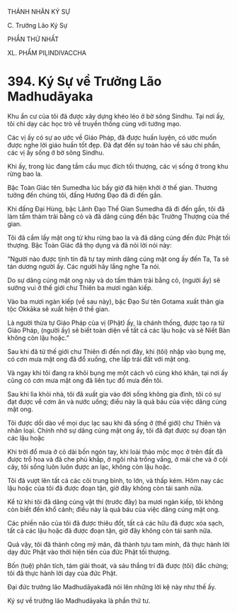 THÁNH NHÂN KÝ SỰ

C. Trưởng Lão Ký Sự

PHẦN THỨ NHẤT

XL. PHẨM PIḶINDIVACCHA

# 394. Ký Sự về Trưởng Lão Madhudāyaka

Khu ẩn cư của tôi đã được xây dựng khéo léo ở bờ sông Sindhu. Tại nơi ấy, tôi chỉ dạy các học trò về truyền thống cùng với tướng mạo.

Các vị ấy có sự ao ước về Giáo Pháp, đã được huấn luyện, có ước muốn được nghe lời giáo huấn tốt đẹp. Đã đạt đến sự toàn hảo về sáu chi phần, các vị ấy sống ở bờ sông Sindhu.

Khi ấy, trong lúc đang tầm cầu mục đích tối thượng, các vị sống ở trong khu rừng bao la.

Bậc Toàn Giác tên Sumedha lúc bấy giờ đã hiện khởi ở thế gian. Thương tưởng đến chúng tôi, đấng Hướng Đạo đã đi đến gần.

Khi đấng Đại Hùng, bậc Lãnh Đạo Thế Gian Sumedha đã đi đến gần, tôi đã làm tấm thảm trải bằng cỏ và đã dâng cúng đến bậc Trưởng Thượng của thế gian.

Tôi đã cầm lấy mật ong từ khu rừng bao la và đã dâng cúng đến đức Phật tối thượng. Bậc Toàn Giác đã thọ dụng và đã nói lời nói này:

“Người nào được tịnh tín đã tự tay mình dâng cúng mật ong ấy đến Ta, Ta sẽ tán dương người ấy. Các người hãy lắng nghe Ta nói.

Do sự dâng cúng mật ong này và do tấm thảm trải bằng cỏ, (người ấy) sẽ sướng vui ở thế giới chư Thiên ba mươi ngàn kiếp.

Vào ba mươi ngàn kiếp (về sau này), bậc Đạo Sư tên Gotama xuất thân gia tộc Okkāka sẽ xuất hiện ở thế gian.

Là người thừa tự Giáo Pháp của vị (Phật) ấy, là chánh thống, được tạo ra từ Giáo Pháp, (người ấy) sẽ biết toàn diện về tất cả các lậu hoặc và sẽ Niết Bàn không còn lậu hoặc.”

Sau khi đã từ thế giới chư Thiên đi đến nơi đây, khi (tôi) nhập vào bụng mẹ, có cơn mưa mật ong đã đổ xuống, che lấp trái đất với mật ong.

Và ngay khi tôi đang ra khỏi bụng mẹ một cách vô cùng khó khăn, tại nơi ấy cũng có cơn mưa mật ong đã liên tục đổ mưa đến tôi.

Sau khi lìa khỏi nhà, tôi đã xuất gia vào đời sống không gia đình, tôi có sự đạt được về cơm ăn và nước uống; điều này là quả báu của việc dâng cúng mật ong.

Tôi được dồi dào về mọi dục lạc sau khi đã sống ở (thế giới) chư Thiên và nhân loại. Chính nhờ sự dâng cúng mật ong ấy, tôi đã đạt được sự đoạn tận các lậu hoặc

Khi trời đổ mưa ở cỏ dài bốn ngón tay, khi loài thảo mộc mọc ở trên đất đã được trổ hoa và đã che phủ khắp, ở ngôi nhà trống vắng, ở mái che và ở cội cây, tôi sống luôn luôn được an lạc, không còn lậu hoặc.

Tôi đã vượt lên tất cả các cõi trung bình, to lớn, và thấp kém. Hôm nay các lậu hoặc của tôi đã được đoạn tận, giờ đây không còn tái sanh nữa.

Kể từ khi tôi đã dâng cúng vật thí (trước đây) ba mươi ngàn kiếp, tôi không còn biết đến khổ cảnh; điều này là quả báu của việc dâng cúng mật ong.

Các phiền não của tôi đã được thiêu đốt, tất cả các hữu đã được xóa sạch, tất cả các lậu hoặc đã được đoạn tận, giờ đây không còn tái sanh nữa.

Quả vậy, tôi đã thành công mỹ mãn, đã thành tựu tam minh, đã thực hành lời dạy đức Phật vào thời hiện tiền của đức Phật tối thượng.

Bốn (tuệ) phân tích, tám giải thoát, và sáu thắng trí đã được (tôi) đắc chứng; tôi đã thực hành lời dạy của đức Phật.

Đại đức trưởng lão Madhudāyakađã nói lên những lời kệ này như thế ấy.

Ký sự về trưởng lão Madhudāyaka là phần thứ tư.
